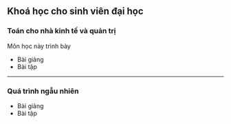 ## Khoá học cho sinh viên đại học

### Toán cho nhà kinh tế và quản trị

Môn học này trình bày

- Bài giảng
- Bài tập

---------
### Quá trình ngẫu nhiên

- Bài giảng
- Bài tập
